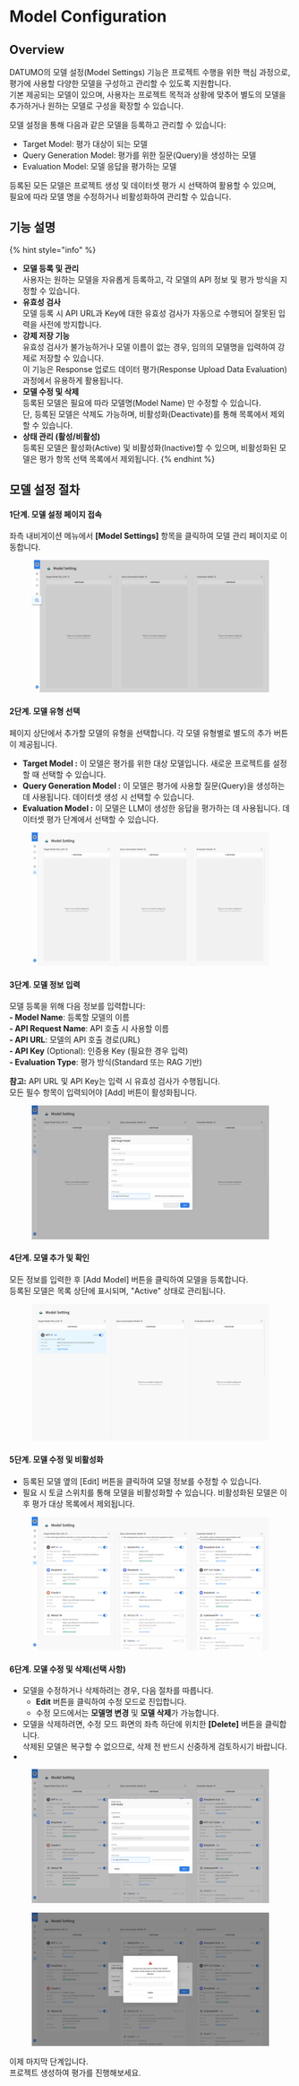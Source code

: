 # Model Configuration

## Overview&#x20;

DATUMO의 모델 설정(Model Settings) 기능은 프로젝트 수행을 위한 핵심 과정으로, 평가에 사용할 다양한 모델을 구성하고 관리할 수 있도록 지원합니다.\
기본 제공되는 모델이 있으며, 사용자는 프로젝트 목적과 상황에 맞추어 별도의 모델을 추가하거나 원하는 모델로 구성을 확장할 수 있습니다.

모델 설정을 통해 다음과 같은 모델을 등록하고 관리할 수 있습니다:

* Target Model: 평가 대상이 되는 모델
* Query Generation Model: 평가를 위한 질문(Query)을 생성하는 모델
* Evaluation Model: 모델 응답을 평가하는 모델

등록된 모든 모델은 프로젝트 생성 및 데이터셋 평가 시 선택하여 활용할 수 있으며, \
필요에 따라 모델 명을 수정하거나 비활성화하여 관리할 수 있습니다.

## 기능 설명

{% hint style="info" %}
* **모델 등록 및 관리**\
  사용자는 원하는 모델을 자유롭게 등록하고, 각 모델의 API 정보 및 평가 방식을 지정할 수 있습니다.
* **유효성 검사**\
  모델 등록 시 API URL과 Key에 대한 유효성 검사가 자동으로 수행되어 잘못된 입력을 사전에 방지합니다.
* **강제 저장 기능**\
  유효성 검사가 불가능하거나 모델 이름이 없는 경우, 임의의 모델명을 입력하여 강제로 저장할 수 있습니다.\
  이 기능은 Response 업로드 데이터 평가(Response Upload Data Evaluation) 과정에서 유용하게 활용됩니다.
* **모델 수정 및 삭제**\
  등록된 모델은 필요에 따라 모델명(Model Name) 만 수정할 수 있습니다.\
  단, 등록된 모델은 삭제도 가능하며, 비활성화(Deactivate)를 통해 목록에서 제외할 수 있습니다.
* **상태 관리 (활성/비활성)**\
  등록된 모델은 활성화(Active) 및 비활성화(Inactive)할 수 있으며, 비활성화된 모델은 평가 항목 선택 목록에서 제외됩니다.
{% endhint %}



## 모델 설정 절차

#### **1단계. 모델 설정 페이지 접속**

좌측 내비게이션 메뉴에서 **\[Model Settings]** 항목을 클릭하여 모델 관리 페이지로 이동합니다.

<figure><img src="../../.gitbook/assets/image (67).png" alt=""><figcaption></figcaption></figure>





#### **2단계. 모델 유형 선택**

페이지 상단에서 추가할 모델의 유형을 선택합니다. 각 모델 유형별로 별도의 추가 버튼이 제공됩니다.

* **Target Model :** 이 모델은 평가를 위한 대상 모델입니다. 새로운 프로젝트를 설정할 때 선택할 수 있습니다.
* **Query Generation Model :** 이 모델은 평가에 사용할 질문(Query)을 생성하는 데 사용됩니다. 데이터셋 생성 시 선택할 수 있습니다.
* **Evaluation Model :** 이 모델은 LLM이 생성한 응답을 평가하는 데 사용됩니다. 데이터셋 평가 단계에서 선택할 수 있습니다.

<figure><img src="../../.gitbook/assets/image (65).png" alt=""><figcaption></figcaption></figure>





#### **3단계. 모델 정보 입력**

모델 등록을 위해 다음 정보를 입력합니다:\
&#x20; **- Model Name**: 등록할 모델의 이름\
&#x20; **- API Request Name**: API 호출 시 사용할 이름\
&#x20; **- API URL**: 모델의 API 호출 경로(URL)\
&#x20; **- API Key** (Optional): 인증용 Key (필요한 경우 입력)\
&#x20; **- Evaluation Type**: 평가 방식(Standard 또는 RAG 기반)

**참고:** API URL 및 API Key는 입력 시 유효성 검사가 수행됩니다.\
&#x20;        모든 필수 항목이 입력되어야 \[Add] 버튼이 활성화됩니다.

<figure><img src="../../.gitbook/assets/image (123).png" alt=""><figcaption></figcaption></figure>

#### **4단계. 모델 추가 및 확인**

모든 정보를 입력한 후 \[Add Model] 버튼을 클릭하여 모델을 등록합니다.\
등록된 모델은 목록 상단에 표시되며, "Active" 상태로 관리됩니다.

<figure><img src="../../.gitbook/assets/image (124).png" alt=""><figcaption></figcaption></figure>





#### **5단계. 모델 수정 및 비활성화**

* 등록된 모델 옆의 \[Edit] 버튼을 클릭하여 모델 정보를 수정할 수 있습니다.
* 필요 시 토글 스위치를 통해 모델을 비활성화할 수 있습니다. 비활성화된 모델은 이후 평가 대상 목록에서 제외됩니다.

<figure><img src="../../.gitbook/assets/image (126).png" alt=""><figcaption></figcaption></figure>







#### 6단계. 모델 수정 및 삭제(선택 사항)

* 모델을 수정하거나 삭제하려는 경우, 다음 절차를 따릅니다.
  * **Edit** 버튼을 클릭하여 수정 모드로 진입합니다.
  * 수정 모드에서는 **모델명 변경** 및 **모델 삭제**가 가능합니다.
* 모델을 삭제하려면, 수정 모드 화면의 좌측 하단에 위치한 **\[Delete]** 버튼을 클릭합니다.\
  삭제된 모델은 복구할 수 없으므로, 삭제 전 반드시 신중하게 검토하시기 바랍니다.
*

<figure><img src="../../.gitbook/assets/image (127).png" alt=""><figcaption></figcaption></figure>

<figure><img src="../../.gitbook/assets/image (128).png" alt=""><figcaption></figcaption></figure>

이제  마지막 단계입니다.\
프로젝트 생성하여 평가를 진행해보세요.

